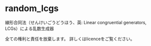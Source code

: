 # random_lcgs
線形合同法（せんけいごうどうほう、英: Linear congruential generators, LCGs）による乱数生成器

全ての権利と責任を放棄します。
詳しくはlicenceをご覧ください。

